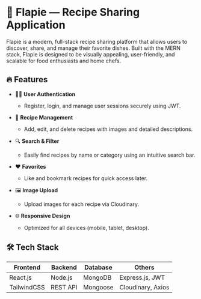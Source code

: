 # 🧁 Flapie — Recipe Sharing Application

Flapie is a modern, full-stack recipe sharing platform that allows users to discover, share, and manage their favorite dishes. Built with the MERN stack, Flapie is designed to be visually appealing, user-friendly, and scalable for food enthusiasts and home chefs.

## 🔥 Features

- 👨‍🍳 **User Authentication**
  - Register, login, and manage user sessions securely using JWT.
  
- 📖 **Recipe Management**
  - Add, edit, and delete recipes with images and detailed descriptions.
  
- 🔍 **Search & Filter**
  - Easily find recipes by name or category using an intuitive search bar.
  
- ❤️ **Favorites**
  - Like and bookmark recipes for quick access later.

- 🖼️ **Image Upload**
  - Upload images for each recipe via Cloudinary.

- 🌐 **Responsive Design**
  - Optimized for all devices (mobile, tablet, desktop).

## 🛠️ Tech Stack

| Frontend   | Backend      | Database | Others            |
|------------|--------------|----------|-------------------|
| React.js   | Node.js      | MongoDB  | Express.js, JWT   |
| TailwindCSS| REST API     | Mongoose | Cloudinary, Axios |


